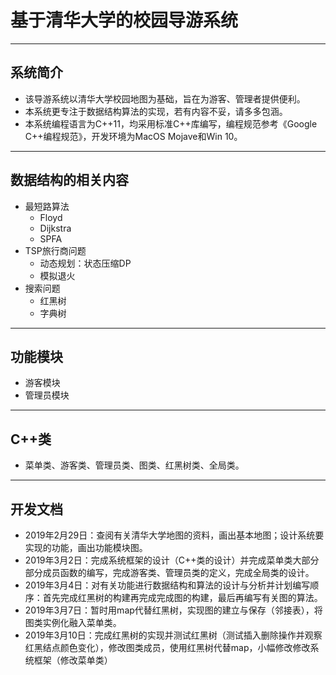 #  基于清华大学的校园导游系统
---
## 系统简介
+ 该导游系统以清华大学校园地图为基础，旨在为游客、管理者提供便利。
+ 本系统更专注于数据结构算法的实现，若有内容不妥，请多多包涵。
+ 本系统编程语言为C++11，均采用标准C++库编写，编程规范参考《Google C++编程规范》，开发环境为MacOS Mojave和Win 10。
---
## 数据结构的相关内容
+ 最短路算法
    - Floyd
    - Dijkstra
    - SPFA
+ TSP旅行商问题
    - 动态规划：状态压缩DP
    - 模拟退火
+ 搜索问题
    - 红黑树
    - 字典树
---
## 功能模块
+ 游客模块
+ 管理员模块
---
## C++类
+ 菜单类、游客类、管理员类、图类、红黑树类、全局类。
---
## 开发文档
+ 2019年2月29日：查阅有关清华大学地图的资料，画出基本地图；设计系统要实现的功能，画出功能模块图。
+ 2019年3月2日：完成系统框架的设计（C++类的设计）并完成菜单类大部分部分成员函数的编写，完成游客类、管理员类的定义，完成全局类的设计。
+ 2019年3月4日：对有关功能进行数据结构和算法的设计与分析并计划编写顺序：首先完成红黑树的构建再完成完成图的构建，最后再编写有关图的算法。
+ 2019年3月7日：暂时用map代替红黑树，实现图的建立与保存（邻接表），将图类实例化融入菜单类。
+ 2019年3月10日：完成红黑树的实现并测试红黑树（测试插入删除操作并观察红黑结点颜色变化），修改图类成员，使用红黑树代替map，小幅修改修改系统框架（修改菜单类）
